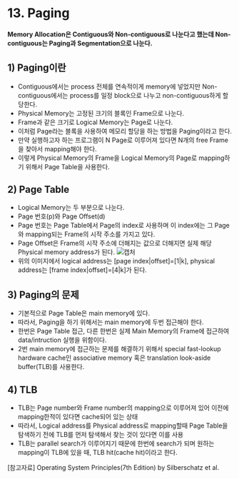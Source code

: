 # 13. Paging
#### Memory Allocation은 Contiguous와 Non-contiguous로 나눈다고 했는데 Non-contiguous는 Paging과 Segmentation으로 나눈다.
## 1) Paging이란
+ Contiguous에서는 process 전체를 연속적이게 memory에 넣었지만 Non-contiguous에서는 process를 일정 block으로 나누고 non-contiguous하게 할당한다.
+ Physical Memory는 고정된 크기의 블록인 Frame으로 나눈다.
+ Frame과 같은 크기로 Logical Memory는 Page로 나눈다.
+ 이처럼 Page라는 블록을 사용하여 메모리 할당을 하는 방법을 Paging이라고 한다.
+ 만약 실행하고자 하는 프로그램이 N Page로 이루어져 있다면 N개의 free Frame을 찾아서 mapping해야 한다.
+ 이렇게 Physical Memory의 Frame을 Logical Memory의 Page로 mapping하기 위해서 Page Table을 사용한다.

## 2) Page Table
+ Logical Memory는 두 부분으로 나눈다.
+ Page 번호(p)와 Page Offset(d)
+ Page 번호는 Page Table에서 Page의 index로 사용하며 이 index에는 그 Page와 mapping되는 Frame의 시작 주소를 가지고 있다.
+ Page Offset은 Frame의 시작 주소에 더해지는 값으로 더해지면 실제 해당 Physical memory address가 된다.
![캡처](https://user-images.githubusercontent.com/17876424/118070866-ad36df00-b3e1-11eb-9fc1-14664548805c.PNG)
+ 위의 이미지에서 logical address는 [page index|offset]=[1|k], physical address는 [frame index|offset]=[4|k]가 된다.
## 3) Paging의 문제
+ 기본적으로 Page Table은 main memory에 있다.
+ 따라서, Paging을 하기 위해서는 main memory에 두번 접근해야 한다.
+ 한번은 Page Table 접근, 다른 한번은 실제 Main Memory의 Frame에 접근하여 data/intruction 실행을 위함이다.
+ 2번 main memory에 접근하는 문제를 해결하기 위해서 special fast-lookup hardware cache인 associative memory 혹은 translation look-aside buffer(TLB)를 사용한다.

## 4) TLB
+ TLB는 Page number와 Frame number의 mapping으로 이루어져 있어 이전에 mapping한적이 있다면 cache되어 있는 상태
+ 따라서, Logical address를 Physical address로 mapping할때 Page Table을 탐색하기 전에 TLB를 먼저 탐색해서 찾는 것이 있다면 이를 사용
+ TLB는 parallel search가 이루어지기 때문에 한번에 search가 되며 원하는 mapping이 TLB에 있을 때, TLB hit(cache hit)이라고 한다.

[참고자료] Operating System Principles(7th Edition) by Silberschatz et al.
